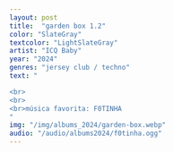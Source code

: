 ```yaml
---
layout: post
title:  "garden box 1.2"
color: "SlateGray"
textcolor: "LightSlateGray"
artist: "ICQ Baby"
year: "2024"
genres: "jersey club / techno"
text: "

<br>
<br>
<br>música favorita: F0TINHA
"
img: "/img/albums_2024/garden-box.webp"
audio: "/audio/albums2024/f0tinha.ogg"
---
```

